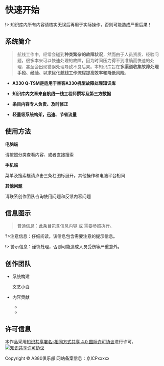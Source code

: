 # 快速开始

!> 知识库内所有内容请核实无误后再用于实际操作，否则可能造成严重后果！

## 系统简介





> 航线工作中，经常会碰到**种类繁杂的故障状况**，然而由于人员资质、经验问题，很多本来可以快速处理的故障，因为时间压力得不到准确而快速的处理、甚至会出现错误处理导致不良后果。本知识库旨在**多渠道收集故障处理手段、经验、以求优化航线工作流程提高效率和降低风险**。



- **A330 Q-TSM是适用于空客A330机型故障处理知识库**

- **知识库内文章来自航线一线工程师撰写及第三方数据**

- **条目内容专人负责、及时修正**<br>

- **轻量级系统构架，迅速、节省流量**<br>

## 使用方法

**电脑端**

请按照分类查看内容、或者直接搜索

**手机端**

 菜单及搜索框请点击三条杠图标展开，其他操作和电脑平台相同

**其他问题**

请联系创作团队咨询使用问题和反馈内容问题

## 信息图示

> 普通信息：此条目包含信息内容 或 需要参照执行。

?>注意信息：仔细阅读，该信息包含需要注意的提示信息。

!> 警示信息：谨慎处理，否则可能造成人员受伤等严重意外。

## 创作团队

- 系统构建

  文艺小白 

- 内容贡献

  +

  +

  

## 许可信息

本作品采用<a rel="license" href="http://creativecommons.org/licenses/by-sa/4.0/">知识共享署名-相同方式共享 4.0 国际许可协议</a>进行许可。<br />
<a rel="license" href="http://creativecommons.org/licenses/by-sa/4.0/"><img alt="知识共享许可协议" style="border-width:0" src="https://i.creativecommons.org/l/by-sa/4.0/88x31.png" /></a>


Copyright © A380俱乐部 网站备案信息：京ICPxxxxx
